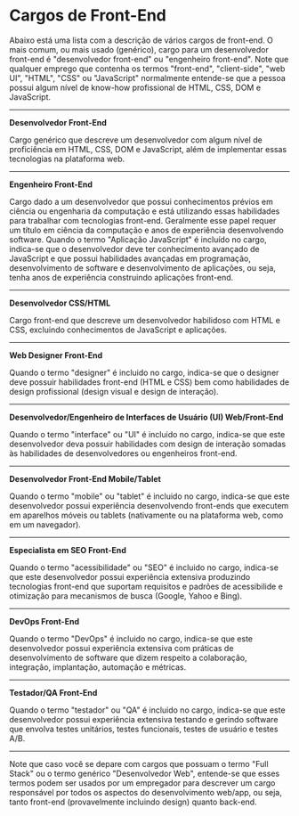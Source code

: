 # Cargos de Front-End

Abaixo está uma lista com a descrição de vários cargos de front-end. O mais comum, ou mais usado (genérico), cargo para um desenvolvedor front-end é "desenvolvedor front-end" ou "engenheiro front-end". Note que qualquer emprego que contenha os termos "front-end", "client-side", "web UI", "HTML", "CSS" ou "JavaScript" normalmente entende-se que a pessoa possui algum nível de know-how profissional de HTML, CSS, DOM e JavaScript.

***

**Desenvolvedor Front-End**

Cargo genérico que descreve um desenvolvedor com algum nível de proficiência em HTML, CSS, DOM e JavaScript, além de implementar essas tecnologias na plataforma web.

***

**Engenheiro Front-End**

Cargo dado a um desenvolvedor que possui conhecimentos prévios em ciência ou engenharia da computação e está utilizando essas habilidades para trabalhar com tecnologias front-end. Geralmente esse papel requer um título em ciência da computação e anos de experiência desenvolvendo software. Quando o termo "Aplicação JavaScript" é incluído no cargo, indica-se que o desenvolvedor deve ter conhecimento avançado de JavaScript e que possui habilidades avançadas em programação, desenvolvimento de software e desenvolvimento de aplicações, ou seja, tenha anos de experiência construindo aplicações front-end.

***

**Desenvolvedor CSS/HTML**

Cargo front-end que descreve um desenvolvedor habilidoso com HTML e CSS, excluindo conhecimentos de JavaScript e aplicações.

***

**Web Designer Front-End**

Quando o termo "designer" é incluido no cargo, indica-se que o designer deve possuir habilidades front-end (HTML e CSS) bem como habilidades de design profissional (design visual e design de interação).

***

**Desenvolvedor/Engenheiro de Interfaces de Usuário (UI) Web/Front-End**

Quando o termo "interface" ou "UI" é incluido no cargo, indica-se que este desenvolvedor deva possuir habilidades com design de interação somadas às habilidades de desenvolvedores ou engenheiros front-end.

***

**Desenvolvedor Front-End Mobile/Tablet**

Quando o termo "mobile" ou "tablet" é incluido no cargo, indica-se que este desenvolvedor possui experiência desenvolvendo front-ends que executem em aparelhos móveis ou tablets (nativamente ou na plataforma web, como em um navegador).

***

**Especialista em SEO Front-End**

Quando o termo "acessibilidade" ou "SEO" é incluido no cargo, indica-se que este desenvolvedor possui experiência extensiva produzindo tecnologias front-end que suportam requisitos e padrões de acessibilide e otimização para mecanismos de busca (Google, Yahoo e Bing).

***

**DevOps Front-End**

Quando o termo "DevOps" é incluido no cargo, indica-se que este desenvolvedor possui experiência extensiva com práticas de desenvolvimento de software que dizem respeito a colaboração, integração, implantação, automação e métricas.

***

**Testador/QA Front-End**

Quando o termo "testador" ou "QA" é incluido no cargo, indica-se que este desenvolvedor possui experiência extensiva testando e gerindo software que envolva testes unitários, testes funcionais, testes de usuário e testes A/B.

***

Note que caso você se depare com cargos que possuam o termo "Full Stack" ou o termo genérico "Desenvolvedor Web", entende-se que esses termos podem ser usados por um empregador para descrever um cargo responsável por todos os aspectos do desenvolvimento web/app, ou seja, tanto front-end (provavelmente incluindo design) quanto back-end.
